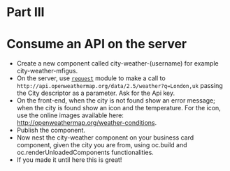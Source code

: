 Part III
========

# Consume an API on the server

* Create a new component called city-weather-(username) for example city-weather-mfigus.
* On the server, use [`request`](https://github.com/request/request) module to make a call to `http://api.openweathermap.org/data/2.5/weather?q=London,uk` passing the City descriptor as a parameter. Ask for the Api key.
* On the front-end, when the city is not found show an error message; when the city is found show an icon and the temperature. For the icon, use the online images available here: http://openweathermap.org/weather-conditions.
* Publish the component.
* Now nest the city-weather component on your business card component, given the city you are from, using oc.build and oc.renderUnloadedComponents functionalities.
* If you made it until here this is great!
